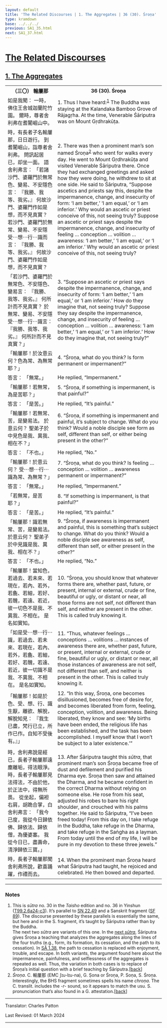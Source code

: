 ```yaml
---
layout: default
title: 'The Related Discourses | 1. The Aggregates | 36 (30). Śroṇa'
type: kramdown
base: ../../../
previous: SA1_35.html
next: SA1_37.html
---
```


<h1><a href='(../index.html)'>The Related Discourses</a></h1>
<h2><a href='index.html'>1. The Aggregates</a></h2>

<table class="trans">
  <th class='ch'>（三〇） 輸屢那</th>
  <th class='en'>36 (30). Śroṇa</th>
  <tr>
    <td title='t99.2.6a24'>如是我聞： 一時，佛住王舍城迦蘭陀竹園。 爾時，尊者舍利弗在耆闍崛山中。</td>
    <td id='p1'>1. Thus I have heard:<sup id="ref1"><a href="#n1">1</a></sup> The Buddha was staying at the Kalandaka Bamboo Grove of Rājagṛha. At the time, Venerable Śāriputra was on Mount Gṛdhrakūṭa.</td>
  </tr>
  <tr>
    <td title='t99.2.6a25'>時，有長者子名輸屢那，日日遊行。 到耆闍崛山，詣尊者舍利弗。 問訊起居已，却坐一面。 語舍利弗言： 「若諸沙門、婆羅門於無常色、變易、不安隱色言： 『我勝、我等、我劣。』 何故沙門、婆羅門作如是想，而不見真實？ 若沙門、婆羅門於無常、變易、不安隱受⋯想⋯行⋯識而言： 『我勝、我等、我劣。』 何故沙門、婆羅門作如是想，而不見真實？</td>
    <td id='p2'>2. There was then a prominent man’s son named Śroṇa<sup id="ref2"><a href="#n2">2</a></sup> who went for walks every day. He went to Mount Gṛdhrakūṭa and visited Venerable Śāriputra there. Once they had exchanged greetings and asked how they were doing, he withdrew to sit at one side. He said to Śāriputra, “Suppose ascetics and priests say this, despite the impermanence, change, and insecurity of form: ‘I am better,’ ‘I am equal,’ or ‘I am inferior.’ Why would an ascetic or priest conceive of this, not seeing truly? Suppose an ascetic or priest says despite the impermanence, change, and insecurity of feeling … conception … volition … awareness: ‘I am better,’ ‘I am equal,’ or ‘I am inferior.’ Why would an ascetic or priest conceive of this, not seeing truly?</td>
  </tr>
  <tr>
    <td title='t99.2.6b4'>「若沙門、婆羅門於無常色、不安隱色、變易言： 『我勝、我等、我劣。』 何所計而不見真實？ 於無常、變易、不安隱受⋯想⋯行⋯識言： 『我勝、我等、我劣。』 何所計而不見真實？」</td>
    <td id='p3'>3. “Suppose an ascetic or priest says despite the impermanence, change, and insecurity of form: ‘I am better,’ ‘I am equal,’ or ‘I am inferior.’ How do they imagine that, not seeing truly? Suppose they say despite the impermanence, change, and insecurity of feeling … conception … volition … awareness: ‘I am better,’ ‘I am equal,’ or ‘I am inferior.’ How do they imagine that, not seeing truly?”</td>
  </tr>
  <tr>
    <td title='t99.2.6b7'>「輸屢那！於汝意云何？色為常、為無常耶？」</td>
    <td id='p4'>4. “Śroṇa, what do you think? Is form permanent or impermanent?”</td>
  </tr>
  <tr>
    <td title='t99.2.6b8'>答言： 「無常。」</td>
    <td>He replied, “Impermanent.”</td>
  </tr>
  <tr>
    <td title='t99.2.6b8'>「輸屢那！若無常，為是苦耶？」</td>
    <td id='p5'>5. “Śroṇa, if something is impermanent, is that painful?”</td>
  </tr>
  <tr>
    <td title='t99.2.6b9'>答言： 「是苦。」</td>
    <td>He replied, “It’s painful.”</td>
  </tr>
  <tr>
    <td title='t99.2.6b9'>「輸屢那！若無常、苦，是變易法。 於意云何？ 聖弟子於中見色是我、異我、相在不？」</td>
    <td id='p6'>6. “Śroṇa, if something is impermanent and painful, it’s subject to change. What do you think? Would a noble disciple see form as self, different than self, or either being present in the other?”</td>
  </tr>
  <tr>
    <td title='t99.2.6b11'>答言： 「不也。」</td>
    <td>He replied, “No.”</td>
  </tr>
  <tr>
    <td title='t99.2.6b11'>「輸屢那！於意云何？ 受⋯想⋯行⋯識為常、為無常？」</td>
    <td id='p7'>7. “Śroṇa, what do you think? Is feeling … conception … volition … awareness permanent or impermanent?”</td>
  </tr>
  <tr>
    <td title='t99.2.6b12'>答言： 「無常。」</td>
    <td>He replied, “Impermanent.”</td>
  </tr>
  <tr>
    <td title='t99.2.6b13'>「若無常，是苦耶？」</td>
    <td id='p8'>8. “If something is impermanent, is that painful?”</td>
  </tr>
  <tr>
    <td title='t99.2.6b13'>答言： 「是苦。」</td>
    <td>He replied, “It’s painful.”</td>
  </tr>
  <tr>
    <td title='t99.2.6b13'>「輸屢那！識若無常、苦，是變易法。 於意云何？ 聖弟子於中見識是我、異我、相在不？」</td>
    <td id='p9'>9. “Śroṇa, if awareness is impermanent and painful, this is something that’s subject to change. What do you think? Would a noble disciple see awareness as self, different than self, or either present in the other?”</td>
  </tr>
  <tr>
    <td title='t99.2.6b15'>答言： 「不也。」</td>
    <td>He replied, “No.”</td>
  </tr>
  <tr>
    <td title='t99.2.6b16'>「輸屢那！當知色，若過去、若未來、若現在，若內、若外，若麁、若細，若好、若醜，若遠、若近，彼一切色不是我、不異我、不相在。 是名如實知。</td>
    <td id='p10'>10. “Śroṇa, you should know that whatever forms there are, whether past, future, or present, internal or external, crude or fine, beautiful or ugly, or distant or near, all those forms are not self, not different than self, and neither are present in the other. This is called truly knowing it.</td>
  </tr>
  <tr>
    <td title='t99.2.6b19'>「如是受⋯想⋯行⋯識，若過去、若未來、若現在，若內、若外，若麁、若細，若好、若醜，若遠、若近，彼一切識不是我、不異我、不相在。 是名如實知。</td>
    <td id='p11'>11. “Thus, whatever feelings … conceptions … volitions … instances of awareness there are, whether past, future, or present, internal or external, crude or fine, beautiful or ugly, or distant or near, all those instances of awareness are not self, not different than self, and neither is present in the other. This is called truly knowing it.</td>
  </tr>
  <tr>
    <td title='t99.2.6b22'>「輸屢那！如是於色、受、想、行、識生厭，離欲、解脫，解脫知見： 『我生已盡，梵行已立，所作已作。自知不受後有。』」</td>
    <td id='p12'>12. “In this way, Śroṇa, one becomes disillusioned, becomes free of desire for, and becomes liberated from form, feeling, conception, volition, and awareness. Being liberated, they know and see: ‘My births have been ended, the religious life has been established, and the task has been accomplished. I myself know that I won’t be subject to a later existence.’”</td>
  </tr>
  <tr>
    <td title='t99.2.6b24'>時，舍利弗說是經已，長者子輸屢那遠塵離垢，得法眼淨。 時，長者子輸屢那見法得法，不由於他，於正法中，得無所畏。 從坐起，偏袒右肩，胡跪合掌，白舍利弗言： 「我今已度，我從今日歸依佛、歸依法、歸依僧，為優婆塞。 我從今日已，盡壽命，清淨歸依三寶。」</td>
    <td id='p13'>13. After Śāriputra taught this <em>sūtra</em>, that prominent man’s son Śroṇa became free of dust and defilement and purified his Dharma eye. Śroṇa then saw and attained the Dharma, and he became confident in the correct Dharma without relying on someone else. He rose from his seat, adjusted his robes to bare his right shoulder, and crouched with his palms together. He said to Śāriputra, “I’ve been freed today! From this day on, I take refuge in the Buddha, take refuge in the Dharma, and take refuge in the Saṅgha as a layman. From today until the end of my life, I will be pure in my devotion to these three jewels.”</td>
  </tr>
  <tr>
    <td title='t99.2.6c1'>時，長者子輸屢那聞舍利弗所說，歡喜踊躍，作禮而去。</td>
    <td id='p14'>14. When the prominent man Śroṇa heard what Śāriputra had taught, he rejoiced and celebrated. He then bowed and departed.</td>
  </tr>
</table>

<hr/>

<h3 id="notes">Notes</h3>

<ol>
<li id="n1">This is <em>sūtra</em> no. 30 in the <cite>Taisho</cite> edition and no. 36 in Yinshun (<a href="https://cbetaonline.dila.edu.tw/zh/T02n0099_p0006a24" target="_blank">T99.2.6a24-c3</a>). It’s parallel to <a href="https://suttacentral.net/sn22.49" target="_blank">SN 22.49</a> and a Sanskrit fragment (<a href="https://suttacentral.net/sf89/san/vallee" target="_blank">SF 89</a>). The discourse presented by these parallels is essentially the same, but here and in the S. fragment, it’s taught by Śāriputra rather than by the Buddha.<br/>
The next two <em>sūtra</em> are variants of this one. In the <a href="SA1_37.html" target="_blank">next <em>sūtra</em></a>, Śāriputra gives Śroṇa a teaching that analyzes the aggregates along the lines of the four truths (e.g., form, its formation, its cessation, and the path to its cessation). In <a href="SA1_38.html" target="_blank">SĀ 1.38</a>, the path to cessation is replaced with enjoyment, trouble, and escape. In both variants, the argument found here about the impermanence, painfulness, and selflessness of the aggregates is repeated as well. Thus, the variation in both cases is to replace of Śroṇa’s initial question with a brief teaching by Śāriputra.[<a href="#ref1">back</a>]</li>
<li id="n2"><em>Śroṇa</em>. C. 輸屢那 (EMC ʃɪu-lɪu-na), G. Ṣona or Śroṇa, P. Soṇa, S. Śroṇa. Interestingly, the BHS fragment sometimes spells his name <em>chroṇa</em>. The C. translit. includes the <em>-r-</em> sound, so it appears to match the usu. S. pronunciation that’s also found in a G. attestation.[<a href="#ref2">back</a>]</li>
</ol>
<hr/>

<p class="translator">Translator: Charles Patton</p>
<p class='revised'>Last Revised: 01 March 2024</p>

<hr/>